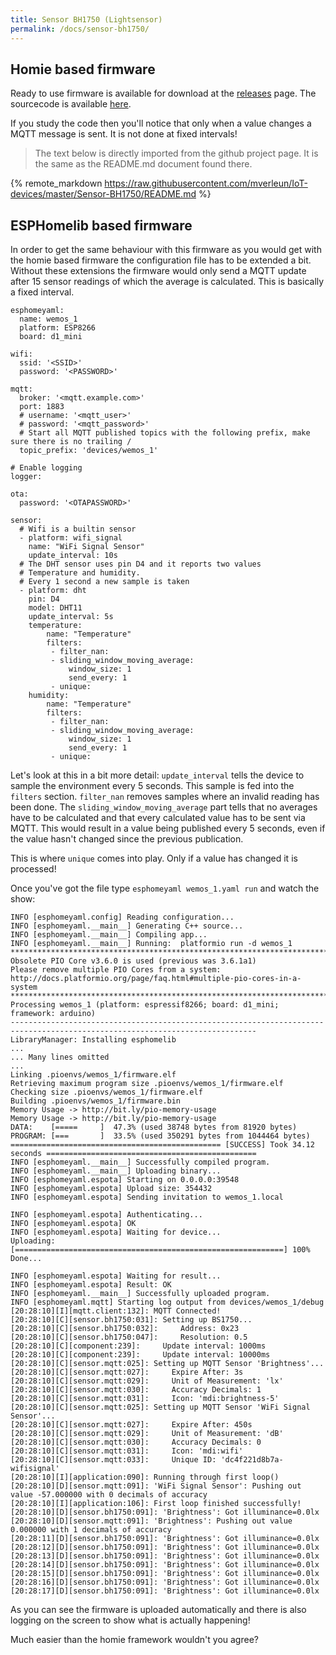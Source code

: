 ```yaml
---
title: Sensor BH1750 (Lightsensor)
permalink: /docs/sensor-bh1750/
---
```

## Homie based firmware

Ready to use firmware is available for download at the [releases](https://github.com/mverleun/IoT-devices/releases) page.
The sourcecode is available [here](https://github.com/mverleun/IoT-devices). 

If you study the code then you'll notice that only when a value changes a MQTT message is sent. It is not done at fixed intervals!

> The text below is directly imported from the github project page. It is the same as the README.md document found there.

<!-- load remote readme file from github -->
{% remote_markdown https://raw.githubusercontent.com/mverleun/IoT-devices/master/Sensor-BH1750/README.md %}

## ESPHomelib based firmware

In order to get the same behaviour with this firmware as you would get with the homie based firmware the configuration file has to be extended a bit. 
Without these extensions the firmware would only send a MQTT update after 15 sensor readings of which the average is calculated. 
This is basically a fixed interval.

```
esphomeyaml:
  name: wemos_1
  platform: ESP8266
  board: d1_mini

wifi:
  ssid: '<SSID>'
  password: '<PASSWORD>'

mqtt:
  broker: '<mqtt.example.com>'
  port: 1883
  # username: '<mqtt_user>'
  # password: '<mqtt_password>'
  # Start all MQTT published topics with the following prefix, make sure there is no trailing /
  topic_prefix: 'devices/wemos_1'

# Enable logging
logger:

ota:
  password: '<OTAPASSWORD>'

sensor:
  # Wifi is a builtin sensor
  - platform: wifi_signal
    name: "WiFi Signal Sensor"
    update_interval: 10s
  # The DHT sensor uses pin D4 and it reports two values
  # Temperature and humidity.
  # Every 1 second a new sample is taken
  - platform: dht
    pin: D4
    model: DHT11
    update_interval: 5s
    temperature:
        name: "Temperature"
        filters:
         - filter_nan:
         - sliding_window_moving_average:
             window_size: 1
             send_every: 1
         - unique:
    humidity:
        name: "Temperature"
        filters:
         - filter_nan:
         - sliding_window_moving_average:
             window_size: 1
             send_every: 1
         - unique:
```

Let's look at this in a bit more detail:
`update_interval` tells the device to sample the environment every 5 seconds. This sample is fed into the `filters` section. `filter_nan` removes samples where an invalid reading has been done. The `sliding_window_moving_average` part tells that no averages have to be calculated and that every calculated value has to be sent via MQTT.
This would result in a value being published every 5 seconds, even if the value hasn't changed since the previous publication.

This is where `unique` comes into play. Only if a value has changed it is processed! 

Once you've got the file type `esphomeyaml wemos_1.yaml run` and watch the show:

```
INFO [esphomeyaml.config] Reading configuration...
INFO [esphomeyaml.__main__] Generating C++ source...
INFO [esphomeyaml.__main__] Compiling app...
INFO [esphomeyaml.__main__] Running:  platformio run -d wemos_1
*****************************************************************************************************************************
Obsolete PIO Core v3.6.0 is used (previous was 3.6.1a1)
Please remove multiple PIO Cores from a system:
http://docs.platformio.org/page/faq.html#multiple-pio-cores-in-a-system
*****************************************************************************************************************************
Processing wemos_1 (platform: espressif8266; board: d1_mini; framework: arduino)
-----------------------------------------------------------------------------------------------------------------------------
LibraryManager: Installing esphomelib
...
... Many lines omitted
...
Linking .pioenvs/wemos_1/firmware.elf
Retrieving maximum program size .pioenvs/wemos_1/firmware.elf
Checking size .pioenvs/wemos_1/firmware.elf
Building .pioenvs/wemos_1/firmware.bin
Memory Usage -> http://bit.ly/pio-memory-usage
Memory Usage -> http://bit.ly/pio-memory-usage
DATA:    [=====     ]  47.3% (used 38748 bytes from 81920 bytes)
PROGRAM: [===       ]  33.5% (used 350291 bytes from 1044464 bytes)
=============================================== [SUCCESS] Took 34.12 seconds ===============================================
INFO [esphomeyaml.__main__] Successfully compiled program.
INFO [esphomeyaml.__main__] Uploading binary...
INFO [esphomeyaml.espota] Starting on 0.0.0.0:39548
INFO [esphomeyaml.espota] Upload size: 354432
INFO [esphomeyaml.espota] Sending invitation to wemos_1.local 

INFO [esphomeyaml.espota] Authenticating...
INFO [esphomeyaml.espota] OK
INFO [esphomeyaml.espota] Waiting for device...
Uploading: [============================================================] 100% Done...

INFO [esphomeyaml.espota] Waiting for result...
INFO [esphomeyaml.espota] Result: OK
INFO [esphomeyaml.__main__] Successfully uploaded program.
INFO [esphomeyaml.mqtt] Starting log output from devices/wemos_1/debug
[20:28:10][I][mqtt.client:132]: MQTT Connected!
[20:28:10][C][sensor.bh1750:031]: Setting up BS1750...
[20:28:10][C][sensor.bh1750:032]:     Address: 0x23
[20:28:10][C][sensor.bh1750:047]:     Resolution: 0.5
[20:28:10][C][component:239]:     Update interval: 1000ms
[20:28:10][C][component:239]:     Update interval: 10000ms
[20:28:10][C][sensor.mqtt:025]: Setting up MQTT Sensor 'Brightness'...
[20:28:10][C][sensor.mqtt:027]:     Expire After: 3s
[20:28:10][C][sensor.mqtt:029]:     Unit of Measurement: 'lx'
[20:28:10][C][sensor.mqtt:030]:     Accuracy Decimals: 1
[20:28:10][C][sensor.mqtt:031]:     Icon: 'mdi:brightness-5'
[20:28:10][C][sensor.mqtt:025]: Setting up MQTT Sensor 'WiFi Signal Sensor'...
[20:28:10][C][sensor.mqtt:027]:     Expire After: 450s
[20:28:10][C][sensor.mqtt:029]:     Unit of Measurement: 'dB'
[20:28:10][C][sensor.mqtt:030]:     Accuracy Decimals: 0
[20:28:10][C][sensor.mqtt:031]:     Icon: 'mdi:wifi'
[20:28:10][C][sensor.mqtt:033]:     Unique ID: 'dc4f221d8b7a-wifisignal'
[20:28:10][I][application:090]: Running through first loop()
[20:28:10][D][sensor.mqtt:091]: 'WiFi Signal Sensor': Pushing out value -57.000000 with 0 decimals of accuracy
[20:28:10][I][application:106]: First loop finished successfully!
[20:28:10][D][sensor.bh1750:091]: 'Brightness': Got illuminance=0.0lx
[20:28:10][D][sensor.mqtt:091]: 'Brightness': Pushing out value 0.000000 with 1 decimals of accuracy
[20:28:11][D][sensor.bh1750:091]: 'Brightness': Got illuminance=0.0lx
[20:28:12][D][sensor.bh1750:091]: 'Brightness': Got illuminance=0.0lx
[20:28:13][D][sensor.bh1750:091]: 'Brightness': Got illuminance=0.0lx
[20:28:14][D][sensor.bh1750:091]: 'Brightness': Got illuminance=0.0lx
[20:28:15][D][sensor.bh1750:091]: 'Brightness': Got illuminance=0.0lx
[20:28:16][D][sensor.bh1750:091]: 'Brightness': Got illuminance=0.0lx
[20:28:17][D][sensor.bh1750:091]: 'Brightness': Got illuminance=0.0lx

```

As you can see the firmware is uploaded automatically and there is also logging on the screen to show what is actually happening!

Much easier than the homie framework wouldn't you agree?
